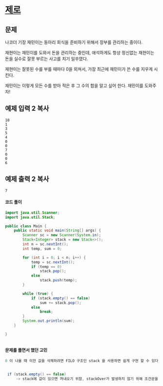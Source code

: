 # [제로](https://www.acmicpc.net/problem/10773)



## 문제

나코더 기장 재민이는 동아리 회식을 준비하기 위해서 장부를 관리하는 중이다.

재현이는 재민이를 도와서 돈을 관리하는 중인데, 애석하게도 항상 정신없는 재현이는 돈을 실수로 잘못 부르는 사고를 치기 일쑤였다.

재현이는 잘못된 수를 부를 때마다 0을 외쳐서, 가장 최근에 재민이가 쓴 수를 지우게 시킨다.

재민이는 이렇게 모든 수를 받아 적은 후 그 수의 합을 알고 싶어 한다. 재민이를 도와주자!



## 예제 입력 2 복사

```
10
1
3
5
4
0
0
7
0
0
6
```

## 예제 출력 2 복사

```
7
```



#### 코드 풀이

```java
import java.util.Scanner;
import java.util.Stack;

public class Main {
    public static void main(String[] args) {
        Scanner sc = new Scanner(System.in);
        Stack<Integer> stack = new Stack<>();
        int n = sc.nextInt();
        int temp, sum = 0;

        for (int i = 0; i < n; i++) {
            temp = sc.nextInt();
            if (temp == 0)
                stack.pop();
            else
                stack.push(temp);
        }

        while (true) {
            if (stack.empty() == false)
                sum += stack.pop();
            else
                break;
        }
        System.out.println(sum);
    }

}



```



#### 문제를 풀면서 했던 고민 

~~~java
0 이 나올 때 이전 값을 삭제하려면 FILO 구조인 stack 을 사용하면 쉽게 구현 할 수 있다고 생각했다. 

    
 if (stack.empty() == false)
     -> stack에 값이 있으면 꺼내오기 위함, stackOver가 발생하지 않기 위해 조건문을 작성함
         
~~~

